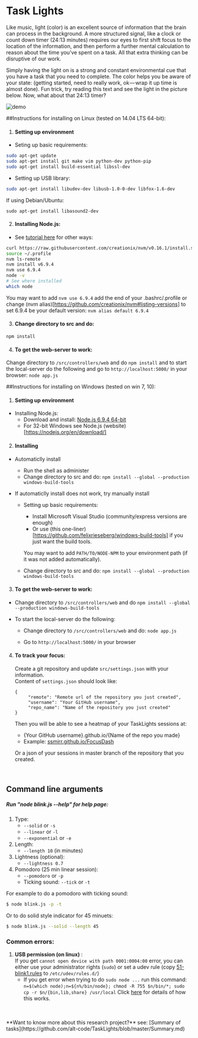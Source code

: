 # Task Lights

Like music, light (color) is an excellent source of information that the brain can process in the background. A more structured signal, like a clock or count down timer (24:13 minutes) requires our eyes to first shift focus to the location of the information, and then perform a further mental calculation to reason about the time you’ve spent on a task. All that extra thinking can be disruptive of our work.

Simply having the light on is a strong and constant environmental cue that you have a task that you need to complete. The color helps you be aware of your state: (getting started, need to really work, ok — wrap it up time is almost done). Fun trick, try reading this text and see the light in the picture below. Now, what about that 24:13 timer?

![demo](https://media.giphy.com/media/vQsEfQegkAl8s/giphy.gif)

##Instructions for installing on Linux (tested on 14.04 LTS 64-bit):

1. #### Setting up environment
  * Seting up basic requirements:
  ``` bash
  sudo apt-get update
  sudo apt-get install git make vim python-dev python-pip
  sudo apt-get install build-essential libssl-dev
  ```

  * Setting up USB library:
  ``` bash
  sudo apt-get install libudev-dev libusb-1.0-0-dev libfox-1.6-dev
  ```

  If using Debian/Ubuntu:
  ```
  sudo apt-get install libasound2-dev
  ```

2. #### Installing Node.js:
  * See [tutorial here](https://www.digitalocean.com/community/tutorials/how-to-install-node-js-on-an-ubuntu-14-04-server) for other ways:
  ``` bash
  curl https://raw.githubusercontent.com/creationix/nvm/v0.16.1/install.sh | sh
  source ~/.profile
  nvm ls-remote
  nvm install v6.9.4
  nvm use 6.9.4
  node -v
  # See where installed
  which node
  ```

  You may want to add `nvm use 6.9.4` add the end of your .bashrc/.profile or change (nvm alias)[https://github.com/creationix/nvm#listing-versions] to set 6.9.4 be your default version:
    `nvm alias default 6.9.4`

3. #### Change directory to src and do:
  ```npm install```

  
4. #### To get the web-server to work:
  Change directory to `/src/controllers/web` and do
  ```npm install```
  and to start the local-server do the following and go to `http://localhost:5000/` in your browser:
  ```node app.js```





##Instructions for installing on Windows (tested on win 7, 10):

1. #### Setting up environment
  * Installing Node.js:
    * Download and install: [Node.js 6.9.4 64-bit](https://nodejs.org/dist/v6.9.4/node-v6.9.4-x64.msi)
    * For 32-bit Windows see Node.js (website)[https://nodejs.org/en/download/]

2. #### Installing    
  * Automaticlly install
    * Run the shell as administer
    * Change directory to src and do:
      ```npm install --global --production windows-build-tools```
    
  
  * If automaticlly install does not work, try manually install
    * Setting up basic requirements:
      * Install Microsoft Visual Studio (community/express versions are enough)
      * Or use (this one-liner)[https://github.com/felixrieseberg/windows-build-tools] if you just want the build tools.
      
      You may want to add `PATH/TO/NODE-NPM` to your environment path (if it was not added automatically).

    * Change directory to src and do:
      ```npm install --global --production windows-build-tools```
      

3. #### To get the web-server to work:
  * Change directory to `/src/controllers/web` and do
  ```npm install --global --production windows-build-tools```
  
  
  * To start the local-server do the following:
    * Change directory to `/src/controllers/web` and do:
    ```node app.js```
    
    
    * Go to `http://localhost:5000/` in your browser

4. #### To track your focus: 
   Create a git repository and update `src/settings.json` with your information.<br>
   Content of `settings.json` should look like:
   ```
   { 
     	"remote": "Remote url of the repository you just created",
     	"username": "Your GitHub username",
     	"repo_name": "Name of the repository you just created"
   }
   ```
   
   Then you will be able to see a heatmap of your TaskLights sessions at: 
      * {Your GitHub username}.github.io/{Name of the repo you made}
      * Example: [ssmirr.github.io/FocusDash](https://ssmirr.github.io/FocusDash/)

   Or a json of your sessions in master branch of the repository that you created.

<br/>

## Command line arguments
##### Run "node blink.js --help" for help page:
1. Type:
     * `--solid`  or `-s`
     * `--linear` or `-l`
     * `--exponential` or `-e`
2. Length:
     * `--length 10` (in minutes)
3. Lightness (optional):
     * `--lightness 0.7`
4. Pomodoro (25 min linear session):
     * `--pomodoro` or `-p`
     * Ticking sound: `--tick` or `-t`

 For example to do a pomodoro with ticking sound:
 ``` bash
 $ node blink.js -p -t
  ```
 Or to do solid style indicator for 45 minuets:
 ``` bash
 $ node blink.js --solid --length 45
 ```

### Common errors:
1. **USB permission (on linux)** : </br>
      If you get `cannot open device with path 0001:0004:00` error, you can either use your administrator rights (`sudo`) or set a udev rule (copy [51-blink1.rules](https://github.com/todbot/blink1/blob/master/linux/51-blink1.rules) to `/etc/udev/rules.d/`)
      * If you get error when trying to do `sudo node ...` run this command:
       ```
       n=$(which node);n=${n%/bin/node}; chmod -R 755 $n/bin/*; sudo cp -r $n/{bin,lib,share} /usr/local
       ```
       Click [here](https://www.digitalocean.com/community/tutorials/how-to-install-node-js-with-nvm-node-version-manager-on-a-vps#-installing-nodejs-on-a-vps) for details of how this works.

<br/>
<br/>
**Want to know more about this research project?** see: [Summary of tasks](https://github.com/alt-code/TaskLights/blob/master/Summary.md)
